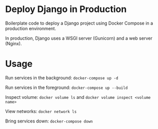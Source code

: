 # Deploy Django in Production

Boilerplate code to deploy a Django project using Docker Compose in a production environment.

In production, Django uses a WSGI server (Gunicorn) and a web server (Nginx).

# Usage

Run services in the background:
`docker-compose up -d`

Run services in the foreground:
`docker-compose up --build`

Inspect volume:
`docker volume ls`
and
`docker volume inspect <volume name>`

View networks:
`docker network ls`

Bring services down:
`docker-compose down`
